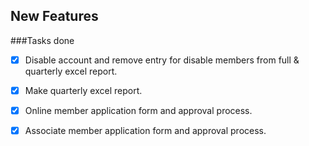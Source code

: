 ## New Features

###Tasks done
- [x] Disable account and remove entry for disable members from full & quarterly excel report.
- [x] Make quarterly excel report.
- [x] Online member application form and approval process.
- [x] Associate member application form and approval process.

